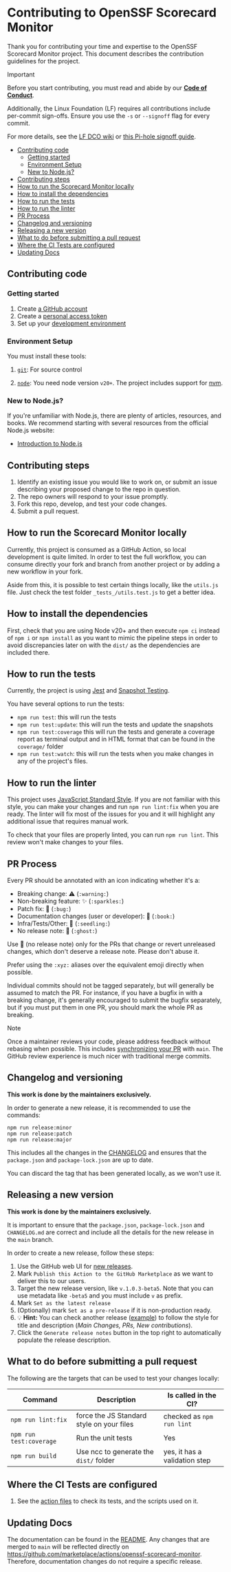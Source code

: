 # Contributing to OpenSSF Scorecard Monitor

Thank you for contributing your time and expertise to the OpenSSF Scorecard Monitor
project. This document describes the contribution guidelines for the project.

> [!IMPORTANT]
> Before you start contributing, you must read and abide by our
**[Code of Conduct](https://github.com/ossf/scorecard-monitor?tab=coc-ov-file)**.
>
> Additionally, the Linux Foundation (LF) requires all contributions include per-commit sign-offs.
> Ensure you use the `-s` or `--signoff` flag for every commit.
>
> For more details, see the [LF DCO wiki](https://wiki.linuxfoundation.org/dco)
> or [this Pi-hole signoff guide](https://docs.pi-hole.net/guides/github/how-to-signoff/).

* [Contributing code](#contributing-code)
    * [Getting started](#getting-started)
    * [Environment Setup](#environment-setup)
    * [New to Node.js?](#new-to-nodejs)
* [Contributing steps](#contributing-steps)
* [How to run the Scorecard Monitor locally](#how-to-run-the-scorecard-monitor-locally)
* [How to install the dependencies](#how-to-install-the-dependencies)
* [How to run the tests](#how-to-run-the-tests)
* [How to run the linter](#how-to-run-the-linter)
* [PR Process](#pr-process)
* [Changelog and versioning](#changelog-and-versioning)
* [Releasing a new version](#releasing-a-new-version)
* [What to do before submitting a pull request](#what-to-do-before-submitting-a-pull-request)
* [Where the CI Tests are configured](#where-the-ci-tests-are-configured)
* [Updating Docs](#updating-docs)

## Contributing code

### Getting started

1.  Create [a GitHub account](https://github.com/join)
1.  Create a [personal access token](https://docs.github.com/authentication/keeping-your-account-and-data-secure/managing-your-personal-access-tokens)
1.  Set up your [development environment](#environment-setup)

### Environment Setup

You must install these tools:

1.  [`git`](https://help.github.com/articles/set-up-git/): For source control

1.  [`node`](https://nodejs.org/en/download/package-manager): You need node version
        `v20+`. The project includes support for [nvm](https://github.com/nvm-sh/nvm).

### New to Node.js?

If you're unfamiliar with Node.js, there are plenty of articles, resources, and books.
We recommend starting with several resources from the official Node.js website:

* [Introduction to Node.js](https://nodejs.org/en/learn/getting-started/introduction-to-nodejs)

## Contributing steps

1.  Identify an existing issue you would like to work on, or submit an issue describing your proposed change to the repo in question.
1.  The repo owners will respond to your issue promptly.
1.  Fork this repo, develop, and test your code changes.
1.  Submit a pull request.

## How to run the Scorecard Monitor locally

Currently, this project is consumed as a GitHub Action, so local development is quite limited. In order to test the full workflow, you can consume directly your fork and branch from another project or by adding a new workflow in your fork.

Aside from this, it is possible to test certain things locally, like the `utils.js` file. Just check the test folder `_tests_/utils.test.js` to get a better idea.

## How to install the dependencies

First, check that you are using Node v20+ and then execute `npm ci` instead of `npm i` or `npm install` as you want to mimic the pipeline steps in order to avoid discrepancies later on with the `dist/` as the dependencies are included there.

## How to run the tests

Currently, the project is using [Jest](https://jestjs.io/) and [Snapshot Testing](https://jestjs.io/docs/snapshot-testing).

You have several options to run the tests:
- `npm run test`: this will run the tests
- `npm run test:update`: this will run the tests and update the snapshots
- `npm run test:coverage` this will run the tests and generate a coverage report as terminal output and in HTML format that can be found in the `coverage/` folder
- `npm run test:watch`: this will run the tests when you make changes in any of the project's files.

## How to run the linter

This project uses [JavaScript Standard Style](https://standardjs.com/). If you are not familiar with this style, you can make your changes and run `npm run lint:fix` when you are ready. The linter will fix most of the issues for you and it will highlight any additional issue that requires manual work.

To check that your files are properly linted, you can run `npm run lint`. This review won't make changes to your files.

## PR Process

Every PR should be annotated with an icon indicating whether it's a:

-   Breaking change: :warning: (`:warning:`)
-   Non-breaking feature: :sparkles: (`:sparkles:`)
-   Patch fix: :bug: (`:bug:`)
-   Documentation changes (user or developer): :book: (`:book:`)
-   Infra/Tests/Other: :seedling: (`:seedling:`)
-   No release note: :ghost: (`:ghost:`)

Use :ghost: (no release note) only for the PRs that change or revert unreleased
changes, which don't deserve a release note. Please don't abuse it.

Prefer using the `:xyz:` aliases over the equivalent emoji directly when possible.

Individual commits should not be tagged separately, but will generally be
assumed to match the PR. For instance, if you have a bugfix in with a breaking
change, it's generally encouraged to submit the bugfix separately, but if you must put them in one PR, you should mark the whole PR as breaking.

> [!NOTE]
> Once a maintainer reviews your code, please address feedback without rebasing when possible.
> This includes [synchronizing your PR](https://docs.github.com/pull-requests/collaborating-with-pull-requests/proposing-changes-to-your-work-with-pull-requests/keeping-your-pull-request-in-sync-with-the-base-branch)
> with `main`. The GitHub review experience is much nicer with traditional merge commits.

## Changelog and versioning

**This work is done by the maintainers exclusively.**

In order to generate a new release, it is recommended to use the commands:


```
npm run release:minor
npm run release:patch
npm run release:major
```


This includes all the changes in the [CHANGELOG](./CHANGELOG.md) and ensures that the `package.json` and `package-lock.json` are up to date.

You can discard the tag that has been generated locally, as we won't use it.

## Releasing a new version

**This work is done by the maintainers exclusively.**

It is important to ensure that the `package.json`, `package-lock.json` and `CHANGELOG.md` are correct and include all the details for the new release in the `main` branch.

In order to create a new release, follow these steps:

1. Use the GitHub web UI for [new releases](https://github.com/ossf/scorecard-monitor/releases/new).
2. Mark `Publish this Action to the GitHub Marketplace` as we want to deliver this to our users.
3. Target the new release version, like `v.1.0.3-beta5`. Note that you can use metadata like `-beta5` and you must include `v` as prefix.
4. Mark `Set as the latest release`
5. (Optionally) mark `Set as a pre-release` if it is non-production ready.
6. :bulb: **Hint:** You can check another release ([example](https://github.com/ossf/scorecard-monitor/releases/tag/v2.0.0-beta7)) to follow the style for title and description (_Main Changes, PRs, New contributions_). 
7. Click the `Generate release notes` button in the top right to automatically populate the release description.

## What to do before submitting a pull request

The following are the targets that can be used to test your changes locally:

| Command  | Description                                        | Is called in the CI? |
| -------- | -------------------------------------------------- | -------------------- |
| `npm run lint:fix` | force the JS Standard style on your files | checked as `npm run lint` |
| `npm run test:coverage` | Run the unit tests | Yes |
| `npm run build` | Use ncc to generate the `dist/` folder | yes, it has a validation step |

## Where the CI Tests are configured

1.  See the [action files](.github/workflows) to check its tests, and the
    scripts used on it.

## Updating Docs

The documentation can be found in the [README](./README.md). Any changes that are merged to `main` will be reflected directly on https://github.com/marketplace/actions/openssf-scorecard-monitor. Therefore, documentation changes do not require a specific release.